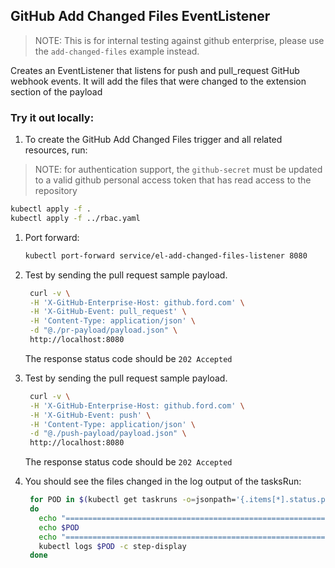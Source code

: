 ## GitHub Add Changed Files EventListener

> NOTE: This is for internal testing against github enterprise, please use the `add-changed-files` example instead.

Creates an EventListener that listens for push and pull_request GitHub webhook events. It will add the files that were changed to the extension section of the payload

### Try it out locally:

1. To create the GitHub Add Changed Files trigger and all related resources, run:

> NOTE: for authentication support, the `github-secret` must be updated to a valid github personal access token that has read access to the repository

   ```bash
   kubectl apply -f .
   kubectl apply -f ../rbac.yaml
   ```

1. Port forward:

   ```bash
   kubectl port-forward service/el-add-changed-files-listener 8080
   ```

1. Test by sending the pull request sample payload.

   ```bash
    curl -v \
    -H 'X-GitHub-Enterprise-Host: github.ford.com' \
    -H 'X-GitHub-Event: pull_request' \
    -H 'Content-Type: application/json' \
    -d "@./pr-payload/payload.json" \
    http://localhost:8080
   ```

   The response status code should be `202 Accepted`

1. Test by sending the pull request sample payload.

   ```bash
    curl -v \
    -H 'X-GitHub-Enterprise-Host: github.ford.com' \
    -H 'X-GitHub-Event: push' \
    -H 'Content-Type: application/json' \
    -d "@./push-payload/payload.json" \
    http://localhost:8080
   ```

   The response status code should be `202 Accepted`

1. You should see the files changed in the log output of the tasksRun:

   ```bash
    for POD in $(kubectl get taskruns -o=jsonpath='{.items[*].status.podName}' | grep add-changed-files-)
    do
      echo "=========================================================================================="
      echo $POD
      echo "=========================================================================================="
      kubectl logs $POD -c step-display
    done
   ```
